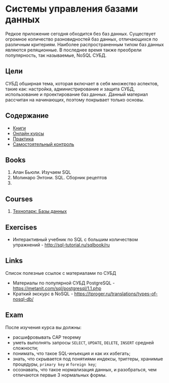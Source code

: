 # Системы управления базами данных

Редкое приложение сегодня обходится без баз данных. Существует огромное количество разновидностей баз данных, отличающихся по различным критериям. Наиболее распространенным типом баз данных являются реляционные. В последнее время также преобрели популярность, так называемые, NoSQL СУБД.

## Цели
СУБД обширная тема, которая включает в себя множество аспектов, такие как: настройка, администрирование и защита СУБД, использование и проектирование баз данных. Данный материал рассчитан на начинающих, поэтому покрывает только основы.

## Содержание
* [Книги](https://github.com/drewxa/guide/blob/master/Database.md#books)
* [Онлайн курсы](https://github.com/drewxa/guide/blob/master/Database.md#courses)
* [Практика](https://github.com/drewxa/guide/blob/master/Database.md#exercises)
* [Самостоятельный контроль](https://github.com/drewxa/guide/blob/master/Database.md#exam)

## Books
1. Алан Бьюли. Изучаем SQL
2. Молинаро Энтони. SQL. Сборник рецептов 
3.

## Courses
1. [Технопарк: Базы данных](https://www.youtube.com/watch?v=SfYaAQ9-RnE&list=PLrCZzMib1e9oOFQbuOgjKYbRUoA8zGKnj)

## Exercises
* Интерактивный учебник по SQL с большим количеством упражнений - http://sql-tutorial.ru/sqlbook/ru

## Links
Список полезные ссылок с материалами по СУБД

* Материалы по популярной СУБД PostgreSQL - https://metanit.com/sql/postgresql/1.1.php
* Краткий экскурс в NoSQL - https://tproger.ru/translations/types-of-nosql-db/

## Exam
После изучения курса вы должны:
* расшифровывать CAP теорему
* уметь выполнять запросы `SELECT`, `UPDATE`, `DELETE`, `INSERT` средней сложности;
* понимать, что такое SQL-инъекция и как их избегать;
* знать, что скрывается под понятиями индексы, триггеры, хранимые процедуры, `primary key` и `foreign key`;
* осознавать, что такое нормализация данных, и разобраться, чем отличаются первые 3 нормальных формы.
